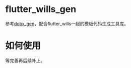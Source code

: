 # flutter_wills_gen
参考[dobx_gen](https://github.com/dobx/dobx_gen)，配合flutter_wills一起的模板代码生成工具库。

# 如何使用
等完善再后续补上。